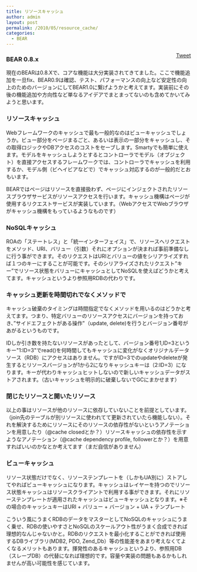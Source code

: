 ```yaml
---
title: リソースキャッシュ
author: admin
layout: post
permalink: /2010/05/resource_cache/
categories:
  - BEAR
---
```

<div style="float: right; margin-left: 10px;">
  <a href="https://twitter.com/share" class="twitter-share-button" data-count="vertical" data-url="/blog/2010/05/resource_cache/">Tweet</a>
</div>

### BEAR 0.8.x

現在のBEARは0.8.Xで、コアな機能は大分実装されてきてました。ここで機能追加を一旦fix、BEAR0.9は確認、テスト、パフォーマンスの向上など安定性の向上のためのバージョンにしてBEAR1.0に繋げようかと考えてます。実装前にその後の機能追加や方向性など単なるアイデアでまとまってないのも含めてかいてみようと思います。

### リソースキャッシュ

Webフレームワークのキャッシュで最も一般的なのはビューキャッシュでしょうか。ビュー部分をページまるごと、あるいは表示の一部分をキャッシュし、その取得ロジックやDBアクセスのコストをセーブします。Smartyでも簡単に使えます。モデルをキャッシュしようとするとコントローラでモデル（オブジェクト）を直接アクセスするフレームワークでは、コントローラでキャッシュを利用するか、モデル側（ビヘイビアなどで）でキャッシュ対応するのが一般的だとおもいます。

BEARではページはリソースを直接扱わず、ページにインジェクトされたリソースブラウザサービスがリソースアクセスを行います。キャッシュ機構はページが使用するリクエストサービスが実装しています。（WebアクセスでWebブラウザがキャッシュ機構をもっているようなものです）

### NoSQLキャッシュ

ROAの「ステートレス」と「統一インターフェイス」で、リソースへリクエストをメソッド、URI、バリュー（引数）それにオプションが決まれば事前準備なしに行う事ができます。そのリクエストはURIとバリューの値をシリアライズすれば１つのキーにすることが可能です。そのシリアライズされたリクエスト&rdquo;キー&rdquo;でリソース状態をバリューにキャッシュとしてNoSQLを使えばどうかと考えてます。キャッシュというより参照用RDBの代わりです。

### キャッシュ更新を時間切れでなくメソッドで

キャッシュ破棄のタイミングは時間指定でなくメソッドを用いるのはどうかと考えてます。つまり、特定バリューのリソースアクセスにバージョンを持っておき、&rdquo;サイドエフェクトがある操作"（update, delete)を行うとバージョン番号があがるというものです。

IDしか引き数を持たないリソースがあったとして、バージョン番号1,ID=3というキー"1:ID=3"でread()を何時間してもキャッシュに変化がなくオリジナルデータソース（RDB）にアクセスはありません。ですがID=3でのupdateやdeleteが発生するとリソースバージョンが1から2になりキャッシュキーは（2:ID=3）になります。キーが代わりキャッシュヒットしないので新しいキャッシュデータがストアされます。（古いキャッシュを明示的に破棄しないでGCにまかせます）

### 閉じたリソースと開いたリソース

以上の事はリソースが他のリソースに依存していないことを前提としています。（join先のテーブルが別リソースに使われてて更新されていたら機能しない）。それを解決するためにリソースにそのリソースの依存性がないというアノテーションを用意したり（@cache closedとか？）リソースキャッシュの依存性を示すようなアノテーション（@cache dependency profile, followerとか？）を用意すればいいのかなとか考えてます（まだ自信がありません）

### ビューキャッシュ

リソース状態だけでなく、リソーステンプレートを（しかもUA別に）ストアしてやればビューキャッシュになります。キャッシュはレイヤーを持つのでリソース状態キャッシュはリソースクライアントで利用する事ができます。それにリソーステンプレートが適用されたキャッシュはビューキャッシュとなります。※その場合のキャッシュキーはURI + バリュー + バージョン + UA + テンプレート

こういう風にうまくRDBのデータをマスターとしてNoSQLのキャッシュにうまく乗せ、RDBの使いやすさとNoSQLのスケールアウト性がうまく合成できれば理想的なんじゃないかと。RDBのリクエストを最小化することができれば使用するDBライブラリ(MDB2, PDO, Zend_Db）等の性能差をあまり考えなくてよくなるメリットもあります。揮発性のあるキャッシュというより、参照用DB（スレーブDB）の代替になれば理想的です。容量や実装の問題もあるかもしれませんが高い可能性を感じています。
